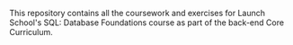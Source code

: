 This repository contains all the coursework and exercises for Launch School's SQL: Database Foundations course as part of the back-end Core Curriculum.